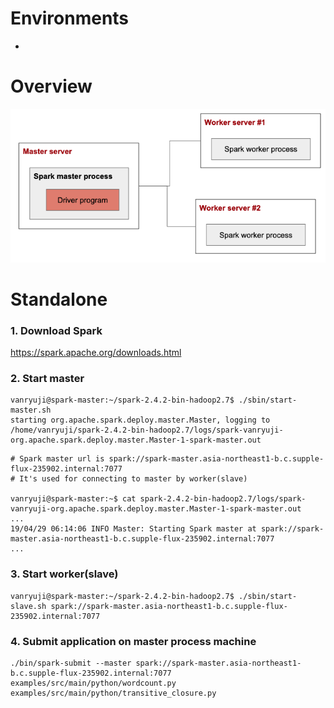 # Environments
* 

# Overview
![alt text](overview.png)

# Standalone
### 1. Download Spark
https://spark.apache.org/downloads.html

### 2. Start master
```shell
vanryuji@spark-master:~/spark-2.4.2-bin-hadoop2.7$ ./sbin/start-master.sh 
starting org.apache.spark.deploy.master.Master, logging to /home/vanryuji/spark-2.4.2-bin-hadoop2.7/logs/spark-vanryuji-org.apache.spark.deploy.master.Master-1-spark-master.out
```

```shell
# Spark master url is spark://spark-master.asia-northeast1-b.c.supple-flux-235902.internal:7077
# It's used for connecting to master by worker(slave)

vanryuji@spark-master:~$ cat spark-2.4.2-bin-hadoop2.7/logs/spark-vanryuji-org.apache.spark.deploy.master.Master-1-spark-master.out
...
19/04/29 06:14:06 INFO Master: Starting Spark master at spark://spark-master.asia-northeast1-b.c.supple-flux-235902.internal:7077
...
```

### 3. Start worker(slave)
```shell
vanryuji@spark-master:~/spark-2.4.2-bin-hadoop2.7$ ./sbin/start-slave.sh spark://spark-master.asia-northeast1-b.c.supple-flux-235902.internal:7077
```

### 4. Submit application on master process machine
```shell
./bin/spark-submit --master spark://spark-master.asia-northeast1-b.c.supple-flux-235902.internal:7077 examples/src/main/python/wordcount.py examples/src/main/python/transitive_closure.py
```
